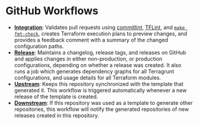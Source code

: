 # GitHub Workflows

- [**Integration**](integration.yml): Validates pull requests using
  [commitlint](https://github.com/conventional-changelog/commitlint),
  [TFLint](https://github.com/terraform-linters/tflint),
  and [`make fmt-check`](../../Makefile), creates Terraform execution plans to
  preview changes, and provides a feedback comment with a summary of the changed
  configuration paths.
- [**Release**](release.yml): Maintains a changelog, release tags, and releases
  on GitHub and applies changes in either non-production, or production
  configurations, depending on whether a release was created. It also runs a job
  which generates dependency graphs for all Terragrunt configurations, and usage
  details for all Terraform modules.
- [**Upstream**](upstream.yml): Keeps this repository synchronized with the
  template that generated it. This workflow is triggered automatically whenever
  a new release of the template is created.
- [**Downstream**](downstream.yml): If this repository was used as a template to
  generate other repositories, this workflow will notify the generated
  repositories of new releases created in this repository.
